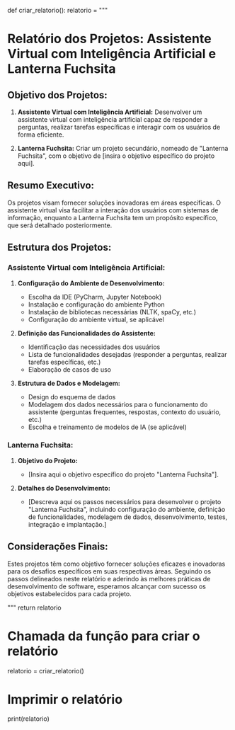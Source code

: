 def criar_relatorio():
    relatorio = """
# Relatório dos Projetos: Assistente Virtual com Inteligência Artificial e Lanterna Fuchsita

## Objetivo dos Projetos:
1. **Assistente Virtual com Inteligência Artificial:**
   Desenvolver um assistente virtual com inteligência artificial capaz de responder a perguntas, realizar tarefas específicas e interagir com os usuários de forma eficiente.

2. **Lanterna Fuchsita:**
   Criar um projeto secundário, nomeado de "Lanterna Fuchsita", com o objetivo de [insira o objetivo específico do projeto aqui].

## Resumo Executivo:
Os projetos visam fornecer soluções inovadoras em áreas específicas. O assistente virtual visa facilitar a interação dos usuários com sistemas de informação, enquanto a Lanterna Fuchsita tem um propósito específico, que será detalhado posteriormente.

## Estrutura dos Projetos:

### Assistente Virtual com Inteligência Artificial:
1. **Configuração do Ambiente de Desenvolvimento:**
   - Escolha da IDE (PyCharm, Jupyter Notebook)
   - Instalação e configuração do ambiente Python
   - Instalação de bibliotecas necessárias (NLTK, spaCy, etc.)
   - Configuração do ambiente virtual, se aplicável

2. **Definição das Funcionalidades do Assistente:**
   - Identificação das necessidades dos usuários
   - Lista de funcionalidades desejadas (responder a perguntas, realizar tarefas específicas, etc.)
   - Elaboração de casos de uso

3. **Estrutura de Dados e Modelagem:**
   - Design do esquema de dados
   - Modelagem dos dados necessários para o funcionamento do assistente (perguntas frequentes, respostas, contexto do usuário, etc.)
   - Escolha e treinamento de modelos de IA (se aplicável)

### Lanterna Fuchsita:
1. **Objetivo do Projeto:**
   - [Insira aqui o objetivo específico do projeto "Lanterna Fuchsita"].

2. **Detalhes do Desenvolvimento:**
   - [Descreva aqui os passos necessários para desenvolver o projeto "Lanterna Fuchsita", incluindo configuração do ambiente, definição de funcionalidades, modelagem de dados, desenvolvimento, testes, integração e implantação.]

## Considerações Finais:
Estes projetos têm como objetivo fornecer soluções eficazes e inovadoras para os desafios específicos em suas respectivas áreas. Seguindo os passos delineados neste relatório e aderindo às melhores práticas de desenvolvimento de software, esperamos alcançar com sucesso os objetivos estabelecidos para cada projeto.

"""
    return relatorio

# Chamada da função para criar o relatório
relatorio = criar_relatorio()

# Imprimir o relatório
print(relatorio)
